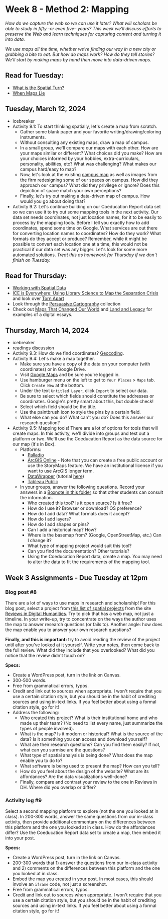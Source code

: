 # Week 8 - Method 2: Mapping

*How do we capture the web so we can use it later? What will scholars be able to study in fifty -or even five– years? This week we’ll discuss efforts to preserve the Web and learn techniques for capturing content and turning it into data.*

*We use maps all the time, whether we're finding our way in a new city or grabbing a bite to eat. But how do maps work? How do they tell stories? We’ll start by making maps by hand then move into data-driven maps.*

## Read for Tuesday:
* [What is the Spatial Turn?](https://spatial.scholarslab.org/spatial-turn/what-is-the-spatial-turn/)
* [When Maps Lie](https://www.bloomberg.com/news/articles/2015-06-25/how-to-avoid-being-fooled-by-bad-maps)


## Tuesday, March 12, 2024
* icebreaker
* Activity 9.1: To start thinking spatially, let's create a map from scratch.
	* Gather some blank paper and your favorite writing/drawing/coloring instruments.
    * Without consulting any existing maps, draw a map of campus.
    * In a small group, we'll compare our maps with each other. How are your maps similar or different? What choices did you make? How are your choices informed by your hobbies, extra-curriculars, personality, abilities, etc? What was challenging? What makes our campus hard/easy to map?
    * Now, let's look at the existing [campus map](http://campusmap.wlu.edu) as well as images from the firm redesigning some of our spaces on campus. How did they approach our campus? What did they privilege or ignore? Does this depiction of space match your own perceptions?
    * Finally, let's try out making a data-driven map of campus. How would you go about doing that? 
* Activity 9.2: Let's continue building on our Coeducation Report data set so we can use it to try out some mapping tools in the next activity. Our data set needs coordinates, not just location names, for it to be easily to process by the mapping tools. Before I tell you exactly how to add coordinates, spend some time on Google. What services are out there for converting location names to coordinates? How do they work? What formats do they accept or produce? Remember, while it might be possible to convert each location one at a time, this would not be practical if our data set was any bigger. Let's look for some more automated solutions. *Treat this as homework for Thursday if we don't finish on Tuesday.*


## Read for Thursday:
* [Working with Spatial Data](https://lincolnmullen.com/projects/spatial-workshop/spatial-data.html)
* [ICE is Everywhere: Using Library Science to Map the Separation Crisis](https://www.wired.com/story/ice-is-everywhere-using-library-science-to-map-child-separation/) and look over [Torn Apart](http://xpmethod.columbia.edu/torn-apart/volume/2/index)
* Look through the [Persuasive Cartography](https://persuasivemaps.library.cornell.edu/) collection
* Check out [Maps That Changed Our World](https://www.loc.gov/ghe/cascade/index.html?appid=ddf9824ff56b4fb6a0f3e11515716738&loclr=blogmap&bookmark=150%20AD) and [Land and Legacy](http://landandlegacy.scholarslab.org/) for examples of a digital essays. 	

## Thursday, March 14, 2024
* icebreaker
* readings discussion
* Activity 9.3: How do we find coordinates? [Geocoding](https://workspace.google.com/marketplace/app/geocode_by_awesome_table/904124517349).
* Activity 9.4: Let's make a map together.
    * Make sure you have a copy of the data on your computer (with coordinates) or in Google Drive. 
    * Visit [Google Maps](https://www.google.com/maps) and be sure you're logged in.
    * Use hamburger menu on the left to get to `Your Places` > `Maps` tab. Click `Create New` at the bottom.
    * Under the text `Untitled Layer`, click `Import` to select our data.
    * Be sure to select which fields should constitute the addresses or coordinates. Google's pretty smart about this, but double check!
    * Select which field should be the title.
    * Use the paintbrush icon to style the pins by a certain field.
    * What else can you do? What can't you do? Does this answer our research question?
* Activity 9.5: Mapping tools! There are a lot of options for tools that will create maps. In this activity, we'll divide into groups and test out a platform or two. We'll use the Coeducation Report as the data source for our map (it's in Box).
    * Platforms:
        * [Palladio](http://hdlab.stanford.edu/palladio/)
        * [ArcGIS Online](https://www.arcgis.com/home/index.html) - Note that you can create a free public account or use the StoryMaps feature. We have an institutional license if you want to use ArcGIS longer term.
        * [DataWrapper](https://www.datawrapper.de/maps) (tutorial [here](https://handsondataviz.org/symbolmap-datawrapper.html))
        * [Tableau Public](https://public.tableau.com/app/discover)
    * In your groups, answer the following questions. Record your answers in a [Boxnote in this folder](https://wlu.app.box.com/folder/181450150100) so that other students can consult the information.
        * Who created this tool? Is it open source? Is it free?
        * How do I use it? Browser or download? OS preference?
        * How do I add data? What formats does it accept?
        * How do I add layers?
        * How do I add shapes or pins?
        * Can I add a historical map? How?
        * Where is the basemap from? (Google, OpenStreetMap, etc.) Can I change it?
        * What type of mapping project would suit this tool?
        * Can you find the documentation? Other tutorials?
        * Using the Coeducation Report data, create a map. You may need to alter the data to fit the requirements of the mapping tool.


## Week 3 Assignments - Due Tuesday at 12pm

### Blog post #8 

There are a lot of ways to use maps in research and scholarship! For this blog post, select a project from [this list of spatial projects](https://reviewsindh.pubpub.org/spatial-spatiotemporal-analysis) from the site [Reviews in Digital Humanities](https://reviewsindh.pubpub.org/review-process). Try to pick that has a web map, not just a timeline. In your write-up, try to concentrate on the ways the author uses the map to answer research questions (or fails to). Another angle: how does the map enable you to answer your own research questions? 

**Finally, and this is important:** try to avoid reading the review of the project until after you've looked at it yourself. Write your notes, then come back to the full review. What did they include that you overlooked? What did you notice that the review didn't touch on? 


**Specs:** 

* Create a WordPress post, turn in the link on Canvas.
* 300-500 words. 
* Free from grammatical errors, typos. 
* Credit and link out to sources when appropriate. I won't require that you use a certain citation style, but you should be in the habit of crediting sources and using in-text links. If you feel better about using a formal citation style, go for it! 
* Address the following:
    * Who created this project? What is their institutional home and who made up their team? (No need to list every name, just summarize the types of people involved). 
    * What is the map? Is it modern or historical? What is the source of the data? Is it something you can access and download yourself?
    * What are their research questions? Can you find them easily? If not, what can you surmise are the questions? 
    * What type of spatial analysis is being done? What does the map enable you to do to? 
    * What software is being used to present the map? How can you tell? 
    * How do you feel about the design of the website? What are its affordances? Are the data visualizations well-done? 
    * Finally, compare and contrast your review to the one in Reviews in DH. Where did you overlap or differ? 


### Activity log #9

Select a second mapping platform to explore (not the one you looked at in class). In 200-300 words, answer the same questions from our in-class activity, then provide additional commentary on the differences between this platform and the one you looked at in class. How do the affordances differ? Use the Coeducation Report data set to create a map, then embed it into your post.

**Specs:** 

* Create a WordPress post, turn in the link on Canvas.
* 200-300 words that 1) answer the questions from our in-class activity and 2) comments on the differences between this platform and the one you looked at in class. 
* Embed the map you created in your post. In most cases, this should involve an `iframe` code, not just a screenshot.
* Free from grammatical errors, typos. 
* Credit and link out to sources when appropriate. I won't require that you use a certain citation style, but you should be in the habit of crediting sources and using in-text links. If you feel better about using a formal citation style, go for it! 
